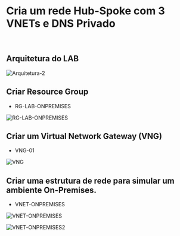 # Cria um rede Hub-Spoke com 3 VNETs e DNS Privado

&nbsp;
&nbsp;
&nbsp;
&nbsp;

## Arquitetura do LAB

![Arquitetura-2](https://github.com/danielmagevski/azure-labs/assets/10622331/ce4eaa52-2a9b-4f92-a78e-6e956766bbc3)

## Criar Resource Group
* RG-LAB-ONPREMISES
 
![RG-LAB-ONPREMISES](https://github.com/danielmagevski/azure-labs/assets/10622331/6235fa8c-7b60-47da-8407-8dd91dd7d777)

## Criar um Virtual Network Gateway (VNG)

* VNG-01

![VNG](https://github.com/danielmagevski/azure-labs/assets/10622331/524ad784-c672-49e7-8b5f-56c14ae01a12)

## Criar uma estrutura de rede para simular um ambiente On-Premises.

* VNET-ONPREMISES

![VNET-ONPREMISES](https://github.com/danielmagevski/azure-labs/assets/10622331/85399642-7439-464a-b0c1-11cfe4a192ca)

![VNET-ONPREMISES2](https://github.com/danielmagevski/azure-labs/assets/10622331/d4b5f2f8-fb36-45d8-87d6-9cd293796f4c)

